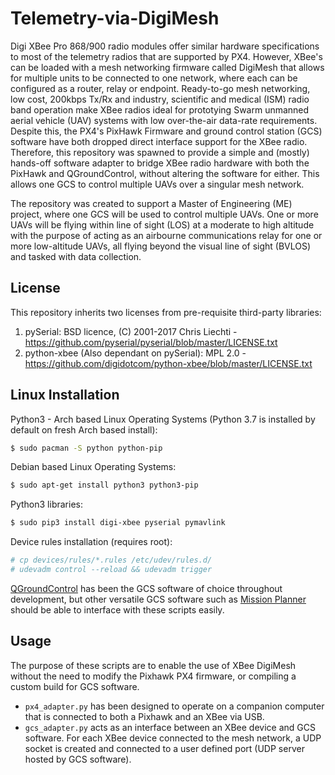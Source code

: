 # Telemetry-via-DigiMesh
Digi XBee Pro 868/900 radio modules offer similar hardware specifications to most of the telemetry radios that are supported by PX4.  However, XBee's can be loaded with a mesh networking firmware called DigiMesh that allows for multiple units to be connected to one network, where each can be configured as a router, relay or endpoint.  Ready-to-go mesh networking, low cost, 200kbps Tx/Rx and industry, scientific and medical (ISM) radio band operation make XBee radios ideal for prototying Swarm unmanned aerial vehicle (UAV) systems with low over-the-air data-rate requirements.  Despite this, the PX4's PixHawk Firmware and ground control station (GCS) software have both dropped direct interface support for the XBee radio.  Therefore, this repository was spawned to provide a simple and (mostly) hands-off software adapter to bridge XBee radio hardware with both the PixHawk and QGroundControl, without altering the software for either.  This allows one GCS to control multiple UAVs over a singular mesh network. 


The repository was created to support a Master of Engineering (ME) project, where one GCS will be used to control multiple UAVs.  One or more UAVs will be flying within line of sight (LOS) at a moderate to high altitude with the purpose of acting as an airbourne communications relay for one or more low-altitude UAVs, all flying beyond the visual line of sight (BVLOS) and tasked with data collection.

## License
This repository inherits two licenses from pre-requisite third-party libraries:

1. pySerial: BSD licence, (C) 2001-2017 Chris Liechti - 
https://github.com/pyserial/pyserial/blob/master/LICENSE.txt
2. python-xbee (Also dependant on pySerial): MPL 2.0 - https://github.com/digidotcom/python-xbee/blob/master/LICENSE.txt

## Linux Installation
Python3 - Arch based Linux Operating Systems (Python 3.7 is installed by default on fresh Arch based install):

```bash
$ sudo pacman -S python python-pip
```

Debian based Linux Operating Systems:

```bash
$ sudo apt-get install python3 python3-pip
```

Python3 libraries:

```bash
$ sudo pip3 install digi-xbee pyserial pymavlink
```

Device rules installation (requires root):

```bash
# cp devices/rules/*.rules /etc/udev/rules.d/
# udevadm control --reload && udevadm trigger
```

[QGroundControl](https://github.com/mavlink/qgroundcontrol) has been the GCS software of choice 
throughout development, but other versatile GCS software such as [Mission Planner](https://github.com/ArduPilot/MissionPlanner)
should be able to interface with these scripts easily.

## Usage
The purpose of these scripts are to enable the use of XBee DigiMesh without the need to 
modify the Pixhawk PX4 firmware, or compiling a custom build for GCS software.  

* ```px4_adapter.py``` has been designed to operate on a companion computer that is connected to
both a Pixhawk and an XBee via USB.
* ```gcs_adapter.py``` acts as an interface between an XBee device and GCS software.  For each
XBee device connected to the mesh network, a UDP socket is created and connected to a user 
defined port (UDP server hosted by GCS software).
